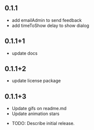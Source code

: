 ## 0.1.1
- add emailAdmin to send feedback
- add timeToShow delay to show dialog

## 0.1.1+1
- update docs

## 0.1.1+2
- update license package
## 0.1.1+3
- Update gifs on readme.md
- Update animation stars

* TODO: Describe initial release.
